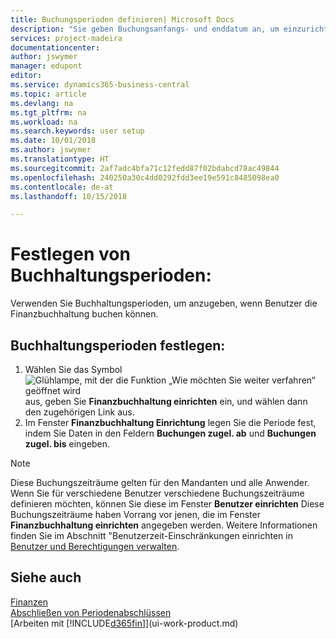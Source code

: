 ```yaml
---
title: Buchungsperioden definieren| Microsoft Docs
description: "Sie geben Buchungsanfangs- und enddatum an, um einzurichten, wenn Benutzer die Finanzbuchhaltung buchen können."
services: project-madeira
documentationcenter: 
author: jswymer
manager: edupont
editor: 
ms.service: dynamics365-business-central
ms.topic: article
ms.devlang: na
ms.tgt_pltfrm: na
ms.workload: na
ms.search.keywords: user setup
ms.date: 10/01/2018
ms.author: jswymer
ms.translationtype: HT
ms.sourcegitcommit: 2af7adc4bfa71c12fedd87f02bdabcd78ac49844
ms.openlocfilehash: 240250a30c4dd0292fdd3ee19e591c8485098ea0
ms.contentlocale: de-at
ms.lasthandoff: 10/15/2018

---
```

# <a name="specify-posting-periods"></a>Festlegen von Buchhaltungsperioden:
Verwenden Sie Buchhaltungsperioden, um anzugeben, wenn Benutzer die Finanzbuchhaltung buchen können.  

## <a name="to-specify-posting-periods"></a>Buchhaltungsperioden festlegen:
1. Wählen Sie das Symbol ![Glühlampe, mit der die Funktion „Wie möchten Sie weiter verfahren“ geöffnet wird](media/ui-search/search_small.png "Wie möchten Sie weiter verfahren?") aus, geben Sie **Finanzbuchhaltung einrichten** ein, und wählen dann den zugehörigen Link aus.  
2. Im Fenster **Finanzbuchhaltung Einrichtung** legen Sie die Periode fest, indem Sie Daten in den Feldern **Buchungen zugel. ab** und **Buchungen zugel. bis** eingeben.  

> [!NOTE]  
>   Diese Buchungszeiträume gelten für den Mandanten und alle Anwender. Wenn Sie für verschiedene Benutzer verschiedene Buchungszeiträume definieren möchten, können Sie diese im Fenster **Benutzer einrichten** Diese Buchungszeiträume haben Vorrang vor jenen, die im Fenster **Finanzbuchhaltung einrichten** angegeben werden. Weitere Informationen finden Sie im Abschnitt "Benutzerzeit-Einschränkungen einrichten in [Benutzer und Berechtigungen verwalten](ui-how-users-permissions.md).

## <a name="see-also"></a>Siehe auch
[Finanzen](finance.md)  
[Abschließen von Periodenabschlüssen](year-how-complete-period-end-processes.md)  
[Arbeiten mit [!INCLUDE[d365fin](includes/d365fin_md.md)]](ui-work-product.md)

